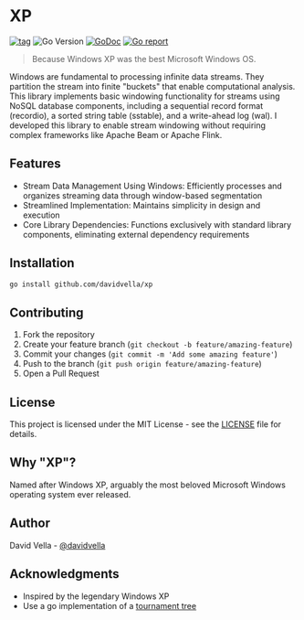 # XP

[![tag](https://img.shields.io/github/tag/davidvella/xp.svg)](https://github.com/davidvella/xp/releases)
![Go Version](https://img.shields.io/badge/Go-%3E%3D%201.23-%23007d9c)
[![GoDoc](https://godoc.org/github.com/davidvella/xp?status.svg)](https://pkg.go.dev/github.com/davidvella/xp)
[![Go report](https://goreportcard.com/badge/github.com/davidvella/xp)](https://goreportcard.com/report/github.com/davidvella/xp)

> Because Windows XP was the best Microsoft Windows OS.

Windows are fundamental to processing infinite data streams. They partition the
stream into finite "buckets" that enable computational analysis. This library
implements basic windowing functionality for streams using NoSQL database
components, including a sequential record format (recordio), a sorted string
table (sstable), and a write-ahead log (wal). I developed this library to enable
stream windowing without requiring complex frameworks like Apache Beam or Apache Flink.

## Features

- Stream Data Management Using Windows: Efficiently processes and organizes
  streaming data through window-based segmentation
- Streamlined Implementation: Maintains simplicity in design and execution
- Core Library Dependencies: Functions exclusively with standard library
  components, eliminating external dependency requirements

## Installation

```bash
go install github.com/davidvella/xp
```

## Contributing

1. Fork the repository
2. Create your feature branch (`git checkout -b feature/amazing-feature`)
3. Commit your changes (`git commit -m 'Add some amazing feature'`)
4. Push to the branch (`git push origin feature/amazing-feature`)
5. Open a Pull Request

## License

This project is licensed under the MIT License - see the [LICENSE](LICENSE) file
for details.

## Why "XP"?

Named after Windows XP, arguably the most beloved Microsoft Windows operating
system ever released.

## Author

David Vella - [@davidvella](https://github.com/davidvella)

## Acknowledgments

- Inspired by the legendary Windows XP
- Use a go implementation of a [tournament
  tree](https://gist.github.com/bboreham/11f8a11b9723f85d2fb7c47dc4f48159)